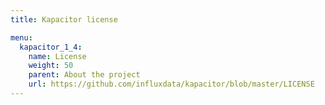 ```yaml
---
title: Kapacitor license

menu:
  kapacitor_1_4:
    name: License
    weight: 50
    parent: About the project
    url: https://github.com/influxdata/kapacitor/blob/master/LICENSE
---
```

